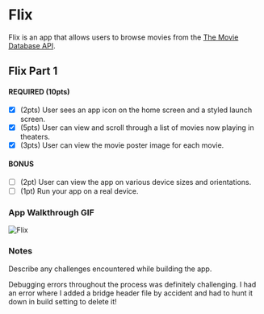 # Flix

Flix is an app that allows users to browse movies from the [The Movie Database API](http://docs.themoviedb.apiary.io/#).

## Flix Part 1

#### REQUIRED (10pts)
- [x] (2pts) User sees an app icon on the home screen and a styled launch screen.
- [x] (5pts) User can view and scroll through a list of movies now playing in theaters.
- [x] (3pts) User can view the movie poster image for each movie.

#### BONUS
- [ ] (2pt) User can view the app on various device sizes and orientations.
- [ ] (1pt) Run your app on a real device.

### App Walkthrough GIF

![Flix](https://media.giphy.com/media/gMtj6qm7WPcezqlHer/giphy.gif)

### Notes
Describe any challenges encountered while building the app.

Debugging errors throughout the process was definitely challenging. I had an error where I added a bridge header file by accident and had to hunt it down in build setting to delete it! 
